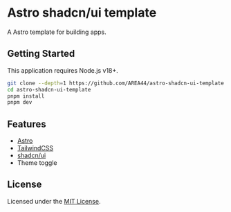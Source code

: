 # Astro shadcn/ui template

A Astro template for building apps.

## Getting Started

This application requires Node.js v18+.

```bash
git clone --depth=1 https://github.com/AREA44/astro-shadcn-ui-template
cd astro-shadcn-ui-template
pnpm install
pnpm dev
```

## Features

- [Astro](https://astro.build)
- [TailwindCSS](https://tailwindcss.com)
- [shadcn/ui](https://ui.shadcn.com)
- Theme toggle

## License

Licensed under the [MIT License](LICENSE).
